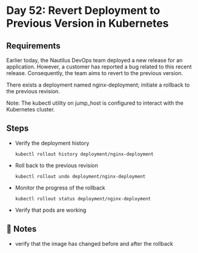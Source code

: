 # Day 52: Revert Deployment to Previous Version in Kubernetes

## Requirements
Earlier today, the Nautilus DevOps team deployed a new release for an application. However, a customer has reported a bug related to this recent release. Consequently, the team aims to revert to the previous version.

There exists a deployment named nginx-deployment; initiate a rollback to the previous revision.

Note: The kubectl utility on jump_host is configured to interact with the Kubernetes cluster.

## Steps
- Verify the deployment history
  ```console
  kubectl rollout history deployment/nginx-deployment
  ```
- Roll back to the previous revision
  ```console
  kubectl rollout undo deployment/nginx-deployment
  ```
- Monitor the progress of the rollback
  ```console
  kubectl rollout status deployment/nginx-deployment
  ```
- Verify that pods are working

## 📝 Notes
- verify that the image has changed before and after the rollback



